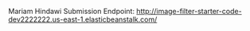 Mariam Hindawi Submission 
Endpoint: http://image-filter-starter-code-dev2222222.us-east-1.elasticbeanstalk.com/